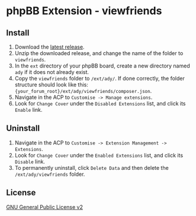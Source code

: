 phpBB Extension - viewfriends
=====================

## Install

1. Download the [latest release](https://github.com/ad0726/viewfriends/releases).
2. Unzip the downloaded release, and change the name of the folder to `viewfriends`.
3. In the `ext` directory of your phpBB board, create a new directory named `ady` if it does not already exist.
4. Copy the `viewfriends` folder to `/ext/ady/`. If done correctly, the folder structure should look like this: `{your_forum_root}/ext/ady/viewfriends/composer.json`.
5. Navigate in the ACP to `Customise -> Manage extensions`.
6. Look for `Change Cover` under the `Disabled Extensions` list, and click its `Enable` link.

## Uninstall

1. Navigate in the ACP to `Customise -> Extension Management -> Extensions`.
2. Look for `Change Cover` under the `Enabled Extensions` list, and click its `Disable` link.
3. To permanently uninstall, click `Delete Data` and then delete the `/ext/ady/viewfriends` folder.

## License

[GNU General Public License v2](http://opensource.org/licenses/GPL-2.0)
